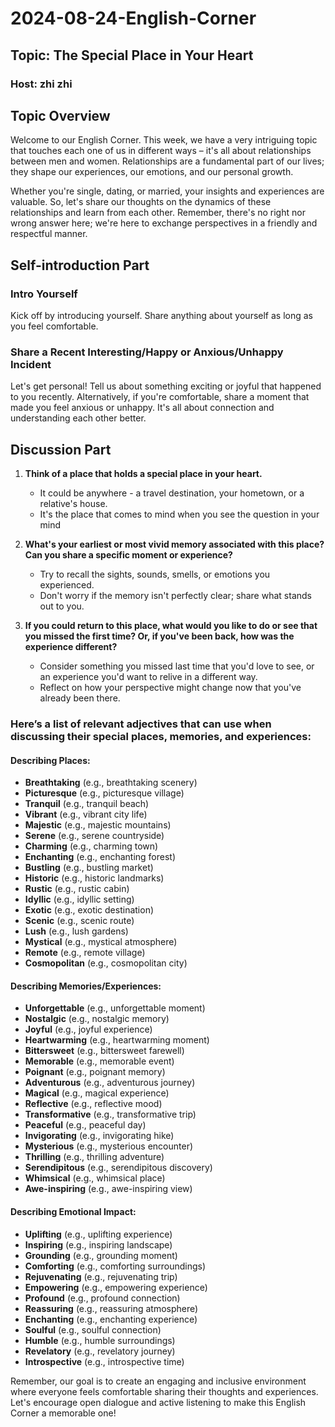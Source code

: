 # 2024-08-24-English-Corner

## Topic: The Special Place in Your Heart

### Host: zhi zhi

## Topic Overview

Welcome to our English Corner. This week, we have a very intriguing topic that touches each one of us in different ways – it's all about relationships between men and women. Relationships are a fundamental part of our lives; they shape our experiences, our emotions, and our personal growth.

Whether you're single, dating, or married, your insights and experiences are valuable. So, let's share our thoughts on the dynamics of these relationships and learn from each other. Remember, there's no right nor wrong answer here; we're here to exchange perspectives in a friendly and respectful manner.

## Self-introduction Part

### Intro Yourself

Kick off by introducing yourself. Share anything about yourself as long as you feel comfortable.

### Share a Recent Interesting/Happy or Anxious/Unhappy Incident

Let's get personal! Tell us about something exciting or joyful that happened to you recently. Alternatively, if you're comfortable, share a moment that made you feel anxious or unhappy. It's all about connection and understanding each other better.

## Discussion Part

1. **Think of a place that holds a special place in your heart.**
   - It could be anywhere - a travel destination, your hometown, or a relative's house.
   - It's the place that comes to mind when you see the question in your mind

2. **What's your earliest or most vivid memory associated with this place? Can you share a specific moment or experience?**
   - Try to recall the sights, sounds, smells, or emotions you experienced.
   - Don't worry if the memory isn't perfectly clear; share what stands out to you.

3. **If you could return to this place, what would you like to do or see that you missed the first time? Or, if you've been back, how was the experience different?**
   - Consider something you missed last time that you'd love to see, or an experience you'd want to relive in a different way.
   - Reflect on how your perspective might change now that you've already been there.

### Here’s a list of relevant adjectives that can use when discussing their special places, memories, and experiences:

#### Describing Places:

- **Breathtaking** (e.g., breathtaking scenery)
- **Picturesque** (e.g., picturesque village)
- **Tranquil** (e.g., tranquil beach)
- **Vibrant** (e.g., vibrant city life)
- **Majestic** (e.g., majestic mountains)
- **Serene** (e.g., serene countryside)
- **Charming** (e.g., charming town)
- **Enchanting** (e.g., enchanting forest)
- **Bustling** (e.g., bustling market)
- **Historic** (e.g., historic landmarks)
- **Rustic** (e.g., rustic cabin)
- **Idyllic** (e.g., idyllic setting)
- **Exotic** (e.g., exotic destination)
- **Scenic** (e.g., scenic route)
- **Lush** (e.g., lush gardens)
- **Mystical** (e.g., mystical atmosphere)
- **Remote** (e.g., remote village)
- **Cosmopolitan** (e.g., cosmopolitan city)

#### Describing Memories/Experiences:

- **Unforgettable** (e.g., unforgettable moment)
- **Nostalgic** (e.g., nostalgic memory)
- **Joyful** (e.g., joyful experience)
- **Heartwarming** (e.g., heartwarming moment)
- **Bittersweet** (e.g., bittersweet farewell)
- **Memorable** (e.g., memorable event)
- **Poignant** (e.g., poignant memory)
- **Adventurous** (e.g., adventurous journey)
- **Magical** (e.g., magical experience)
- **Reflective** (e.g., reflective mood)
- **Transformative** (e.g., transformative trip)
- **Peaceful** (e.g., peaceful day)
- **Invigorating** (e.g., invigorating hike)
- **Mysterious** (e.g., mysterious encounter)
- **Thrilling** (e.g., thrilling adventure)
- **Serendipitous** (e.g., serendipitous discovery)
- **Whimsical** (e.g., whimsical place)
- **Awe-inspiring** (e.g., awe-inspiring view)

#### Describing Emotional Impact:

- **Uplifting** (e.g., uplifting experience)
- **Inspiring** (e.g., inspiring landscape)
- **Grounding** (e.g., grounding moment)
- **Comforting** (e.g., comforting surroundings)
- **Rejuvenating** (e.g., rejuvenating trip)
- **Empowering** (e.g., empowering experience)
- **Profound** (e.g., profound connection)
- **Reassuring** (e.g., reassuring atmosphere)
- **Enchanting** (e.g., enchanting experience)
- **Soulful** (e.g., soulful connection)
- **Humble** (e.g., humble surroundings)
- **Revelatory** (e.g., revelatory journey)
- **Introspective** (e.g., introspective time)

Remember, our goal is to create an engaging and inclusive environment where everyone feels comfortable sharing their thoughts and experiences. Let's encourage open dialogue and active listening to make this English Corner a memorable one!
